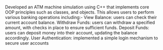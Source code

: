 Developed an ATM machine simulation using C++ that implements core OOP principles such as classes, and objects.
This allows users to perform various banking operations including:-
 View Balance: users can check their current account balance.
 Withdraw Funds: users can withdraw a specified amount, with checks in place to ensure sufficient funds.
 Deposit Funds: users can deposit money into their account, updating the balance accordingly.
 User Authentication: implemented a simple login mechanism to secure user accounts
